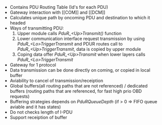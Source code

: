 - Contains PDU Routing Table (Id's for each PDU)
- Gateway interaction with [[COM]] and [[DCM]] 
- Calculates unique path by oncoming PDU and destination to which it headed
- Ways of transmitting PDU:
	1) Upper module calls *PduR_\<Up>Transmit()* function
	2) Lower communication interface request transmission by using *PduR_\<Lo>TriggerTransmit* and PDUR routes call to *PduR_\<Up>TriggerTransmit*, data is copied by upper module
	3) Coping data offer *PduR_\<Up>Transmit* when lower layers calls *PduR_\<Lo>TriggerTransmit*
- Gateway for 1 protocol
- Data transmission can be done directly on coming, or copied in local buffer
- Aviability to cancel of transmission/receiption
- Global buffers(all routing paths that are not referenced) / dedicated buffers (routing paths that are referenced, for fast high prio OBD requests)
- Buffering strategies depends on *PduRQueueDepth* (if > 0 => FIFO queue aviable and it has states)
- Do not checks length of I-PDU
- Support receiption of buffer